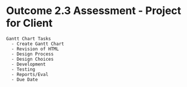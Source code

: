 Outcome 2.3 Assessment - Project for Client
========================

    Gantt Chart Tasks
      - Create Gantt Chart
      - Revision of HTML
      - Design Process
      - Design Choices
      - Development
      - Testing
      - Reports/Eval
      - Due Date
